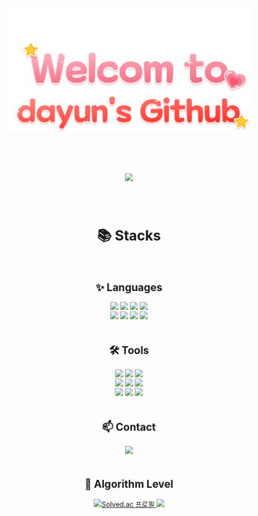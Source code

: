 <div align="center">
  <img width="500px" src="https://github.com/Dayun417/Dayun417/blob/main/logo3.png" alt="로고 이미지">
</div>

  <br> <br> <br>
  
<div align="center">
  <a href="https://solved.ac/dayun417">
    <img src="https://github-readme-stats.vercel.app/api?username=Dayun417&show_icons=true&theme=omni">
</a>
</div>

  <br> <br>
  
<!--내용 부분-->
<div align="center">
  <h1>📚 Stacks</h1>
</div>

<br>

<div align="center">
  <h2>✨ Languages</h2>
</div>

<div align="center"> 
  <img src="https://img.shields.io/badge/C-A8B9CC?style=for-the-badge&logo=C&logoColor=white">
  <img src="https://img.shields.io/badge/c++-00599C?style=for-the-badge&logo=c%2B%2B&logoColor=white">
  <img src="https://img.shields.io/badge/Java-007396?style=for-the-badge&logo=Conda-Forge&logoColor=white" />
  <img src="https://img.shields.io/badge/python-3670A0?style=for-the-badge&logo=python&logoColor=ffdd54">
  <br>
  
  <img src="https://img.shields.io/badge/html5-E34F26?style=for-the-badge&logo=html5&logoColor=white"> 
  <img src="https://img.shields.io/badge/css3-1572B6?style=for-the-badge&logo=css3&logoColor=white"> 
  <img src="https://img.shields.io/badge/javascript-F7DF1E?style=for-the-badge&logo=javascript&logoColor=black">
  <img src="https://img.shields.io/badge/node.js-5FA04E?style=for-the-badge&logo=Node.js&logoColor=white">  
</div>

  <br>
  
<div align="center">
  <h2>🛠 Tools</h2>
</div>

<div align="center">
  <img src="https://img.shields.io/badge/github-181717?style=for-the-badge&logo=github&logoColor=white">
  <img src="https://img.shields.io/badge/git-F05032?style=for-the-badge&logo=git&logoColor=white">
  <img src="https://img.shields.io/badge/IntelliJ%20IDEAE-000000?style=for-the-badge&logo=EclipseIDE&logoColor=white" />
  <br>
  <img src="https://img.shields.io/badge/Visual Studio Code-007ACC?style=for-the-badge&logo=VisualStudioCode&logoColor=white" />
  <img src="https://img.shields.io/badge/Visual Studio-5C2D91.svg?style=for-the-badge&logo=visual-studio&logoColor=22ABF3">
  <img src="https://img.shields.io/badge/Eclipse IDE-2C2255?style=for-the-badge&logo=EclipseIDE&logoColor=white" />
  <br>
  <img src="https://img.shields.io/badge/amazon%20web%20services-232F3E?style=for-the-badge&logo=amazonwebservices&logoColor=white">
  <img src="https://img.shields.io/badge/raspberry%20pi-A22846?style=for-the-badge&logo=raspberrypi&logoColor=white">
  <img src="https://img.shields.io/badge/androidstudio-3DDC84?style=for-the-badge&logo=androidstudio&logoColor=white">
  <br>
</div>

  <br>

<div align="center">
  <h2>📫 Contact</h2>
</div>

<div align="center">
  <a href="https://www.instagram.com/dx_yun2/">
    <img src="https://img.shields.io/badge/Instagram-FF0069?style=for-the-badge&logo=Instagram&logoColor=white">
  </a>
</div>

<br>

<div align="center">
  <h2>🥇 Algorithm Level</h2>
</div>

<div align="center">
<!-- Solved.ac 프로필 뱃지 -->
<a href="https://solved.ac/dayun417">
    <img src="http://mazassumnida.wtf/api/v2/generate_badge?boj=dayun417" alt="Solved.ac 프로필" width="400px">
</a>
  <img src="http://mazandi.herokuapp.com/api?handle=dayun417&theme=cold"/>
</div>




<!--
## Hi there 👋

**Dayun417/Dayun417** is a ✨ _special_ ✨ repository because its `README.md` (this file) appears on your GitHub profile.
Here are some ideas to get you started:

- 🔭 I’m currently working on ...
- 🌱 I’m currently learning ...
- 👯 I’m looking to collaborate on ...
- 🤔 I’m looking for help with ...
- 💬 Ask me about ...
- 📫 How to reach me: ...
- 😄 Pronouns: ...
- ⚡ Fun fact: ...

